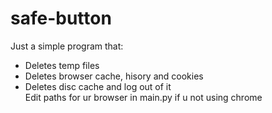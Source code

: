# safe-button
Just a simple program that:
- Deletes temp files
- Deletes browser cache, hisory and cookies
- Deletes disc cache and log out of it    
  Edit paths for ur browser in main.py if u not using chrome
